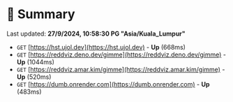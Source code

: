 # 📖 Summary
Last updated: **27/9/2024, 10:58:30 PG "Asia/Kuala_Lumpur"**

- `GET` [https://hst.ujol.dev](https://hst.ujol.dev) - **Up** (668ms)
- `GET` [https://reddviz.deno.dev/gimme](https://reddviz.deno.dev/gimme) - **Up** (1044ms)
- `GET` [https://reddviz.amar.kim/gimme](https://reddviz.amar.kim/gimme) - **Up** (520ms)
- `GET` [https://dumb.onrender.com](https://dumb.onrender.com) - **Up** (483ms)

